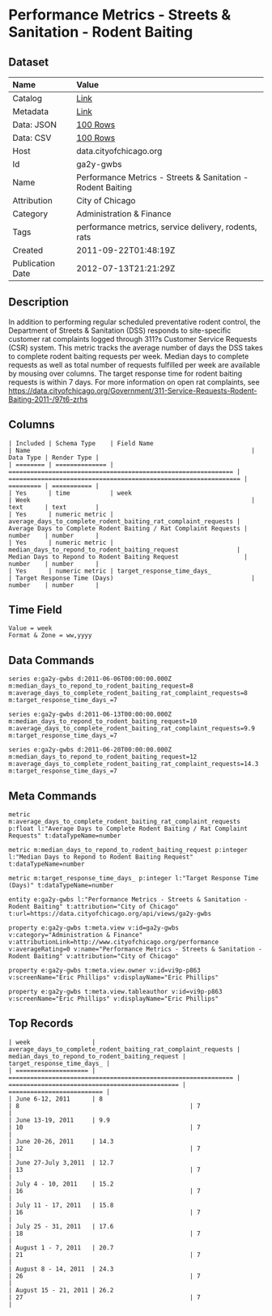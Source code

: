 # Performance Metrics - Streets & Sanitation - Rodent Baiting

## Dataset

| Name | Value |
| :--- | :---- |
| Catalog | [Link](https://catalog.data.gov/dataset/performance-metrics-streets-sanitation-rodent-baiting-7e648) |
| Metadata | [Link](https://data.cityofchicago.org/api/views/ga2y-gwbs) |
| Data: JSON | [100 Rows](https://data.cityofchicago.org/api/views/ga2y-gwbs/rows.json?max_rows=100) |
| Data: CSV | [100 Rows](https://data.cityofchicago.org/api/views/ga2y-gwbs/rows.csv?max_rows=100) |
| Host | data.cityofchicago.org |
| Id | ga2y-gwbs |
| Name | Performance Metrics - Streets & Sanitation - Rodent Baiting |
| Attribution | City of Chicago |
| Category | Administration & Finance |
| Tags | performance metrics, service delivery, rodents, rats |
| Created | 2011-09-22T01:48:19Z |
| Publication Date | 2012-07-13T21:21:29Z |

## Description

In addition to performing regular scheduled preventative rodent control, the Department of Streets & Sanitation (DSS) responds to site-specific customer rat complaints logged through 311?s Customer Service Requests (CSR) system. This metric tracks the average number of days the DSS takes to complete rodent baiting requests per week. Median days to complete requests as well as total number of requests fulfilled per week are available by mousing over columns. The target response time for rodent baiting requests is within 7 days. For more information on open rat complaints, see https://data.cityofchicago.org/Government/311-Service-Requests-Rodent-Baiting-2011-/97t6-zrhs

## Columns

```ls
| Included | Schema Type    | Field Name                                                     | Name                                                             | Data Type | Render Type |
| ======== | ============== | ============================================================== | ================================================================ | ========= | =========== |
| Yes      | time           | week                                                           | Week                                                             | text      | text        |
| Yes      | numeric metric | average_days_to_complete_rodent_baiting_rat_complaint_requests | Average Days to Complete Rodent Baiting / Rat Complaint Requests | number    | number      |
| Yes      | numeric metric | median_days_to_repond_to_rodent_baiting_request                | Median Days to Repond to Rodent Baiting Request                  | number    | number      |
| Yes      | numeric metric | target_response_time_days_                                     | Target Response Time (Days)                                      | number    | number      |
```

## Time Field

```ls
Value = week
Format & Zone = ww,yyyy
```

## Data Commands

```ls
series e:ga2y-gwbs d:2011-06-06T00:00:00.000Z m:median_days_to_repond_to_rodent_baiting_request=8 m:average_days_to_complete_rodent_baiting_rat_complaint_requests=8 m:target_response_time_days_=7

series e:ga2y-gwbs d:2011-06-13T00:00:00.000Z m:median_days_to_repond_to_rodent_baiting_request=10 m:average_days_to_complete_rodent_baiting_rat_complaint_requests=9.9 m:target_response_time_days_=7

series e:ga2y-gwbs d:2011-06-20T00:00:00.000Z m:median_days_to_repond_to_rodent_baiting_request=12 m:average_days_to_complete_rodent_baiting_rat_complaint_requests=14.3 m:target_response_time_days_=7
```

## Meta Commands

```ls
metric m:average_days_to_complete_rodent_baiting_rat_complaint_requests p:float l:"Average Days to Complete Rodent Baiting / Rat Complaint Requests" t:dataTypeName=number

metric m:median_days_to_repond_to_rodent_baiting_request p:integer l:"Median Days to Repond to Rodent Baiting Request" t:dataTypeName=number

metric m:target_response_time_days_ p:integer l:"Target Response Time (Days)" t:dataTypeName=number

entity e:ga2y-gwbs l:"Performance Metrics - Streets & Sanitation - Rodent Baiting" t:attribution="City of Chicago" t:url=https://data.cityofchicago.org/api/views/ga2y-gwbs

property e:ga2y-gwbs t:meta.view v:id=ga2y-gwbs v:category="Administration & Finance" v:attributionLink=http://www.cityofchicago.org/performance v:averageRating=0 v:name="Performance Metrics - Streets & Sanitation - Rodent Baiting" v:attribution="City of Chicago"

property e:ga2y-gwbs t:meta.view.owner v:id=vi9p-p863 v:screenName="Eric Phillips" v:displayName="Eric Phillips"

property e:ga2y-gwbs t:meta.view.tableauthor v:id=vi9p-p863 v:screenName="Eric Phillips" v:displayName="Eric Phillips"
```

## Top Records

```ls
| week                 | average_days_to_complete_rodent_baiting_rat_complaint_requests | median_days_to_repond_to_rodent_baiting_request | target_response_time_days_ | 
| ==================== | ============================================================== | =============================================== | ========================== | 
| June 6-12, 2011      | 8                                                              | 8                                               | 7                          | 
| June 13-19, 2011     | 9.9                                                            | 10                                              | 7                          | 
| June 20-26, 2011     | 14.3                                                           | 12                                              | 7                          | 
| June 27-July 3,2011  | 12.7                                                           | 13                                              | 7                          | 
| July 4 - 10, 2011    | 15.2                                                           | 16                                              | 7                          | 
| July 11 - 17, 2011   | 15.8                                                           | 16                                              | 7                          | 
| July 25 - 31, 2011   | 17.6                                                           | 18                                              | 7                          | 
| August 1 - 7, 2011   | 20.7                                                           | 21                                              | 7                          | 
| August 8 - 14, 2011  | 24.3                                                           | 26                                              | 7                          | 
| August 15 - 21, 2011 | 26.2                                                           | 27                                              | 7                          | 
```